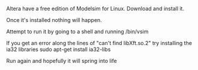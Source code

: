 Altera have a free edition of Modelsim for Linux. Download and install it.

Once it's installed nothing will happen.

Attempt to run it by going to a shell and running
<path to installation>/bin/vsim

If you get an error along the lines of "can't find libXft.so.2" try installing the ia32 libraries
sudo apt-get install ia32-libs

Run again and hopefully it will spring into life

